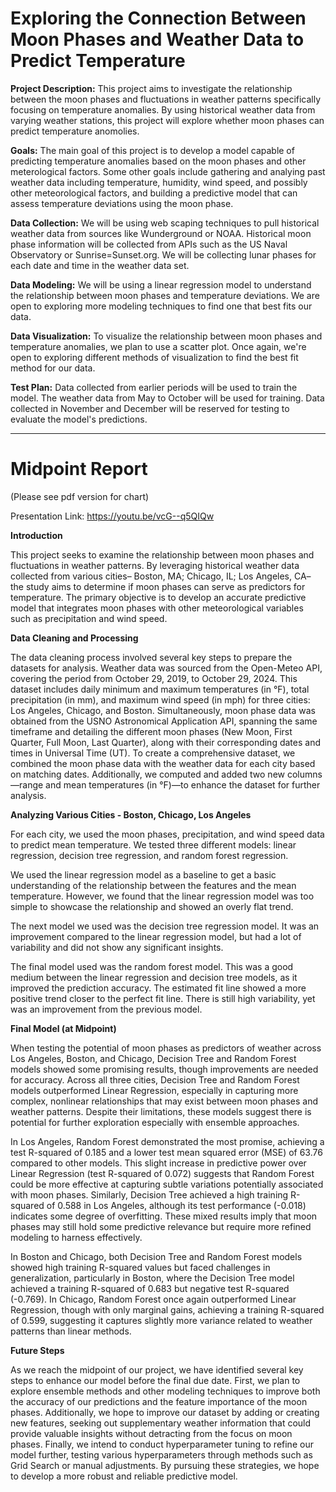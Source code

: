 # Exploring the Connection Between Moon Phases and Weather Data to Predict Temperature 
**Project Description:**
  This project aims to investigate the relationship between the moon phases and fluctuations in weather patterns specifically focusing on temperature anomalies. By using historical weather data from varying weather stations, this project will explore whether moon phases can predict temperature anomolies. 

**Goals:**
  The main goal of this project is to develop a model capable of predicting temperature anomalies based on the moon phases and other meterological factors. Some other goals include gathering and analying past weather data including temperature, humidity, wind speed, and possibly other meteorological factors, and building a predictive model that can assess temperature deviations using the moon phase. 

**Data Collection:**
  We will be using web scaping techniques to pull historical weather data from sources like Wunderground or NOAA. Historical moon phase information will be collected from APIs such as the US Naval Observatory or Sunrise=Sunset.org. We will be collecting lunar phases for each date and time in the weather data set. 

**Data Modeling:**
  We will be using a linear regression model to understand the relationship between moon phases and temperature deviations. We are open to exploring more modeling techniques to find one that best fits our data. 

**Data Visualization:**
  To visualize the relationship between moon phases and temperature anomalies, we plan to use a scatter plot. Once again, we're open to exploring different methods of visualization to find the best fit method for our data. 

**Test Plan:**
  Data collected from earlier periods will be used to train the model. The weather data from May to October will be used for training. Data collected in November and December will be reserved for testing to evaluate the model's predictions. 

---

# Midpoint Report

(Please see pdf version for chart)

Presentation Link: https://youtu.be/vcG--q5QIQw

**Introduction**

This project seeks to examine the relationship between moon phases and fluctuations in weather patterns. By leveraging historical weather data collected from various cities– Boston, MA; Chicago, IL; Los Angeles, CA– the study aims to determine if moon phases can serve as predictors for temperature. The primary objective is to develop an accurate predictive model that integrates moon phases with other meteorological variables such as precipitation and wind speed. 

**Data Cleaning and Processing**

The data cleaning process involved several key steps to prepare the datasets for analysis. Weather data was sourced from the Open-Meteo API, covering the period from October 29, 2019, to October 29, 2024. This dataset includes daily minimum and maximum temperatures (in °F), total precipitation (in mm), and maximum wind speed (in mph) for three cities: Los Angeles, Chicago, and Boston. Simultaneously, moon phase data was obtained from the USNO Astronomical Application API, spanning the same timeframe and detailing the different moon phases (New Moon, First Quarter, Full Moon, Last Quarter), along with their corresponding dates and times in Universal Time (UT). To create a comprehensive dataset, we combined the moon phase data with the weather data for each city based on matching dates. Additionally, we computed and added two new columns—range and mean temperatures (in °F)—to enhance the dataset for further analysis.

**Analyzing Various Cities - Boston, Chicago, Los Angeles**

For each city, we used the moon phases, precipitation, and wind speed data to predict mean temperature. We tested three different models: linear regression, decision tree regression, and random forest regression. 

We used the linear regression model as a baseline to get a basic understanding of the relationship between the features and the mean temperature. However, we found that the linear regression model was too simple to showcase the relationship and showed an overly flat trend. 

The next model we used was the decision tree regression model. It was an improvement compared to the linear regression model, but had a lot of variability and did not show any significant insights.

The final model used was the random forest model. This was a good medium between the linear regression and decision tree models, as it improved the prediction accuracy. The estimated fit line showed a more positive trend closer to the perfect fit line. There is still high variability, yet was an improvement from the previous model. 

**Final Model (at Midpoint)**

When testing the potential of moon phases as predictors of weather across Los Angeles, Boston, and Chicago, Decision Tree and Random Forest models showed some promising results, though improvements are needed for accuracy. Across all three cities, Decision Tree and Random Forest models outperformed Linear Regression, especially in capturing more complex, nonlinear relationships that may exist between moon phases and weather patterns. Despite their limitations, these models suggest there is potential for further exploration especially with ensemble approaches.

In Los Angeles, Random Forest demonstrated the most promise, achieving a test R-squared of 0.185 and a lower test mean squared error (MSE) of 63.76 compared to other models. This slight increase in predictive power over Linear Regression (test R-squared of 0.072) suggests that Random Forest could be more effective at capturing subtle variations potentially associated with moon phases. Similarly, Decision Tree achieved a high training R-squared of 0.588 in Los Angeles, although its test performance (-0.018) indicates some degree of overfitting. These mixed results imply that moon phases may still hold some predictive relevance but require more refined modeling to harness effectively.

In Boston and Chicago, both Decision Tree and Random Forest models showed high training R-squared values but faced challenges in generalization, particularly in Boston, where the Decision Tree model achieved a training R-squared of 0.683 but negative test R-squared (-0.769). In Chicago, Random Forest once again outperformed Linear Regression, though with only marginal gains, achieving a training R-squared of 0.599, suggesting it captures slightly more variance related to weather patterns than linear methods.

**Future Steps**

As we reach the midpoint of our project, we have identified several key steps to enhance our model before the final due date. First, we plan to explore ensemble methods and other modeling techniques to improve both the accuracy of our predictions and the feature importance of the moon phases. Additionally, we hope to improve our dataset by adding or creating new features, seeking out supplementary weather information that could provide valuable insights without detracting from the focus on moon phases. Finally, we intend to conduct hyperparameter tuning to refine our model further, testing various hyperparameters through methods such as Grid Search or manual adjustments. By pursuing these strategies, we hope to develop a more robust and reliable predictive model.
